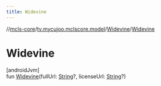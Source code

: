 ```yaml
---
title: Widevine
---
```

//[mcls-core](../../../index.html)/[tv.mycujoo.mclscore.model](../index.html)/[Widevine](index.html)/[Widevine](-widevine.html)



# Widevine



[androidJvm]\
fun [Widevine](-widevine.html)(fullUrl: [String](https://kotlinlang.org/api/latest/jvm/stdlib/kotlin/-string/index.html)?, licenseUrl: [String](https://kotlinlang.org/api/latest/jvm/stdlib/kotlin/-string/index.html)?)





